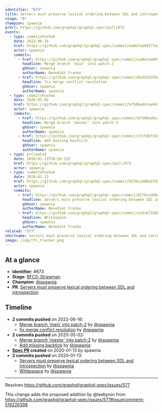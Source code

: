```yaml
---
identifier: "673"
title: Servers must preserve lexical ordering between SDL and introspection
stage: "0"
champion: spawnia
prUrl: https://github.com/graphql/graphql-spec/pull/673
events:
  - type: commitsPushed
    date: 2022-06-16
    href: https://github.com/graphql/graphql-spec/commit/ea0e7aa093ffaabb0a1434da46700fd26b69288d
    actor: spawnia
    commits:
      - href: https://github.com/graphql/graphql-spec/commit/ea0e7aa093ffaabb0a1434da46700fd26b69288d
        headline: Merge branch 'main' into patch-2
        ghUser: spawnia
        authorName: Benedikt Franke
      - href: https://github.com/graphql/graphql-spec/commit/6e3d2d3fbc2d99fb505e7e268ca779763452ceb4
        headline: fix merge conflict resolution
        ghUser: spawnia
        authorName: spawnia
  - type: commitsPushed
    date: 2020-05-02
    href: https://github.com/graphql/graphql-spec/commit/b7506eddcee947aa125edf3af8f0def1d51b5813
    actor: spawnia
    commits:
      - href: https://github.com/graphql/graphql-spec/commit/b7506eddcee947aa125edf3af8f0def1d51b5813
        headline: Merge branch 'master' into patch-2
        ghUser: spawnia
        authorName: spawnia
      - href: https://github.com/graphql/graphql-spec/commit/1fcfdbfd1b9eb9d366bfab3d80260e78a3da0c33
        headline: Add missing backtick
        ghUser: spawnia
        authorName: spawnia
  - type: prCreated
    date: 2020-01-13T10:56:13Z
    href: https://github.com/graphql/graphql-spec/pull/673
    actor: spawnia
  - type: commitsPushed
    date: 2020-01-13
    href: https://github.com/graphql/graphql-spec/commit/8270ca300a5fd54519146bd87baadf3d161ef006
    actor: spawnia
    commits:
      - href: https://github.com/graphql/graphql-spec/commit/8270ca300a5fd54519146bd87baadf3d161ef006
        headline: Servers must preserve lexical ordering between SDL and introspection
        ghUser: spawnia
        authorName: Benedikt Franke
      - href: https://github.com/graphql/graphql-spec/commit/a1dc67156b3e152a1e36c1c7ce7434ea8ce1c402
        headline: Whitespace
        ghUser: spawnia
        authorName: Benedikt Franke
related: "577"
shortname: Servers must preserve lexical ordering between SDL and introspection
image: /img/rfc_tracker.png
---
```


## At a glance

- **Identifier**: #673
- **Stage**: [RFC0: Strawman](https://github.com/graphql/graphql-spec/blob/main/CONTRIBUTING.md#stage-0-strawman)
- **Champion**: [@spawnia](https://github.com/spawnia)
- **PR**: [Servers must preserve lexical ordering between SDL and introspection](https://github.com/graphql/graphql-spec/pull/673)

<!-- BEGIN_CUSTOM_TEXT -->



<!-- END_CUSTOM_TEXT -->

## Timeline

- **2 commits pushed** on 2022-06-16:
  - [Merge branch 'main' into patch-2](https://github.com/graphql/graphql-spec/commit/ea0e7aa093ffaabb0a1434da46700fd26b69288d) by [@spawnia](https://github.com/spawnia)
  - [fix merge conflict resolution](https://github.com/graphql/graphql-spec/commit/6e3d2d3fbc2d99fb505e7e268ca779763452ceb4) by [@spawnia](https://github.com/spawnia)
- **2 commits pushed** on 2020-05-02:
  - [Merge branch 'master' into patch-2](https://github.com/graphql/graphql-spec/commit/b7506eddcee947aa125edf3af8f0def1d51b5813) by [@spawnia](https://github.com/spawnia)
  - [Add missing backtick](https://github.com/graphql/graphql-spec/commit/1fcfdbfd1b9eb9d366bfab3d80260e78a3da0c33) by [@spawnia](https://github.com/spawnia)
- **[Spec PR](https://github.com/graphql/graphql-spec/pull/673) created** on 2020-01-13 by spawnia
- **2 commits pushed** on 2020-01-13:
  - [Servers must preserve lexical ordering between SDL and introspection](https://github.com/graphql/graphql-spec/commit/8270ca300a5fd54519146bd87baadf3d161ef006) by [@spawnia](https://github.com/spawnia)
  - [Whitespace](https://github.com/graphql/graphql-spec/commit/a1dc67156b3e152a1e36c1c7ce7434ea8ce1c402) by [@spawnia](https://github.com/spawnia)

<!-- VERBATIM -->

---

Resolves https://github.com/graphql/graphql-spec/issues/577

This change adds the proposed addition by @leebyron from https://github.com/graphql/graphql-spec/issues/577#issuecomment-519226398
